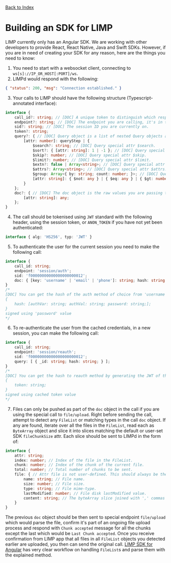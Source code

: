 [Back to Index](/README.md)

# Building an SDK for LIMP
LIMP currently only has an Angular SDK. We are working with other developers to provide React, React Native, Java and Swift SDKs. However, if you are in need of creating your SDK for any reason, here are the things you need to know:
1. You need to start with a websocket client, connecting to `ws[s]://IP_OR_HOST[:PORT]/ws`.
2. LIMPd would respond with the following:
```json
{ "status": 200, "msg": "Connection established." }
```
3. Your calls to LIMP should have the following structure (Typescript-annotated interface):
```typescript
interface {
	call_id?: string; // [DOC] A unique token to distinguish which responses from LIMPd belong to which calls.
	endpoint?: string; // [DOC] The endpoint you are calling, it's in the form of 'module/method'.
	sid?: string; // [DOC] The session ID you are currently on.
	token?: string;
	query?: { // [DOC] Query object is a list of nested Query objects and lists.
		[attr: number]: queryStep | {
			$search?: string; // [DOC] Query special attr $search.
			$sort?: { [attr: string]: 1 | -1 }; // [DOC] Query special attr $sort.
			$skip?: number; // [DOC] Query special attr $skip.
			$limit?: number; // [DOC] Query special attr $limit.
			$extn?: false | Array<string>; // [DOC] Query special attr $extn.
			$attrs?: Array<string>; // [DOC] Query special attr $attrs.
			$group: Array<{ by: string; count: number; }>; // [DOC] Query special attr $group.
			[attr: string]: { $not: any } | { $eq: any } | { $gt: number } | { $gte: number } | { $lt: number } | { $lte: number } | { $bet: [number, number] } | { $all: Array<any> } | { $in: Array<any> } | { $attrs: Array<string>; } | { $skip: false | Array<string>; } | queryStep | any; // [DOC] Query attr with optional oper.
		}
	};
	doc?: { // [DOC] The doc object is the raw values you are passing to LIMP app. It should comply with the module `attrs` you are calling.
		[attr: string]: any;
	};
}
```
4. The call should be tokenised using `JWT` standard with the following header, using the session token, or `ANON_TOKEN` if you have not yet been authenticated:
```typescript
interface { alg: 'HS256', typ: 'JWT' }
```
5. To authenticate the user for the current session you need to make the following call:
```typescript
interface {
	call_id: string;
	endpoint: 'session/auth';
	sid: 'f00000000000000000000012';
	doc: { [key: 'username' | 'email' | 'phone']: string; hash: string; }
}
/*
[DOC] You can get the hash of the auth method of choice from 'username', 'email', or 'phone' by generating the JWT of the following object:
{
	hash: [authVar: string; authVal: string; password: string;];
}
signed using 'password' value
*/
```
6. To re-authenticate the user from the cached credentials, in a new session, you can make the following call:
```typescript
interface {
	call_id: string;
	endpoint: 'session/reauth';
	sid: 'f00000000000000000000012';
	query: [ { _id: string; hash: string; } ];
}
/*
[DOC] You can get the hash to reauth method by generating the JWT of the following obejct:
{
	token: string;
}
signed using cached token value
*/
```
7. Files can only be pushed as part of the `doc` object in the call if you are using the special call to `file/upload`. Right before sending the call, attempt to detect any `FileList` or matching types in the call `doc` object. If any are found, iterate over all the files in the `FileList`, read each as `ByteArray` object and slice it into slices matching the default or user-set SDK `fileChunkSize` attr. Each slice should be sent to LIMPd in the form of:
```typescript
interface {
	attr: string;
	index: number; // Index of the file in the FileList.
	chunk: number; // Index of the chunk of the current file.
	total: number; // Total number of chunks to be sent.
	file: { // Attr file is not user-defined. This should always be the name of the attr.
		name: string; // File name.
		size: number; // File size.
		type: string; // File mime-type.
		lastModified: number; // File disk lastModified value.
		content: string; // The byteArray slice joined with ',' commas e.g. byteArraySlice.join(',')
	}
}
```
The previous `doc` object should be then sent to special endpoint `file/upload` which would parse the file, confirm it's part of an ongoing file upload process and respond with `Chunk accepted` message for all the chunks except the last which would be `Last Chunk accepted`. Once you receive confirmation from LIMP app that all files in all `FileList` objects you detected earlier are uploaded, you then can send the original call. [LIMP SDK for Angular](https://github.com/masaar/ng-limp) has very clear workflow on handling `FileList`s and parse them with the explained method.